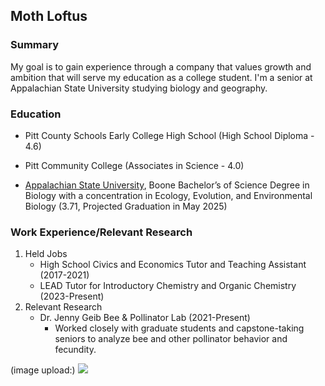 ## Moth Loftus

### Summary

My goal is to gain experience through a company that values growth and ambition that will serve my education as a college student. I'm a senior at Appalachian State University studying biology and geography. 

### Education 
* Pitt County Schools Early College High School (High School Diploma - 4.6)

* Pitt Community College (Associates in Science - 4.0)

* [Appalachian State University](https://www.appstate.edu/), Boone Bachelor’s of Science Degree in Biology with a concentration in Ecology, Evolution, and Environmental Biology (3.71, Projected Graduation in May 2025)

### Work Experience/Relevant Research
1. Held Jobs
    - High School Civics and Economics Tutor and Teaching Assistant (2017-2021)
    - LEAD Tutor for Introductory Chemistry and Organic Chemistry (2023-Present)
2. Relevant Research
    - Dr. Jenny Geib Bee & Pollinator Lab (2021-Present)
        * Worked closely with graduate students and capstone-taking seniors to analyze bee and other pollinator behavior and fecundity.

(image upload:)
<img src="C:\Users\0530i\Downloads\GHY4818\Resume\IMG_9589.jpg">



